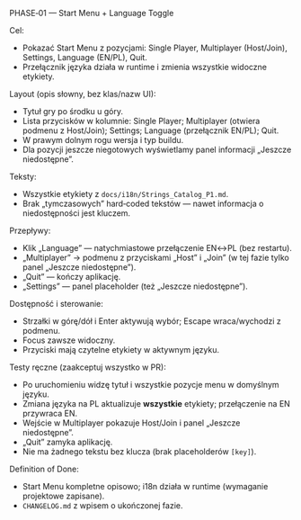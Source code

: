 PHASE‑01 — Start Menu + Language Toggle

Cel:
- Pokazać Start Menu z pozycjami: Single Player, Multiplayer (Host/Join), Settings, Language (EN/PL), Quit.  
- Przełącznik języka działa w runtime i zmienia wszystkie widoczne etykiety.

Layout (opis słowny, bez klas/nazw UI):
- Tytuł gry po środku u góry.  
- Lista przycisków w kolumnie: Single Player; Multiplayer (otwiera podmenu z Host/Join); Settings; Language (przełącznik EN/PL); Quit.  
- W prawym dolnym rogu wersja i typ buildu.  
- Dla pozycji jeszcze niegotowych wyświetlamy panel informacji „Jeszcze niedostępne”.

Teksty:
- Wszystkie etykiety z `docs/i18n/Strings_Catalog_P1.md`.  
- Brak „tymczasowych” hard‑coded tekstów — nawet informacja o niedostępności jest kluczem.

Przepływy:
- Klik „Language” — natychmiastowe przełączenie EN↔PL (bez restartu).  
- „Multiplayer” → podmenu z przyciskami „Host” i „Join” (w tej fazie tylko panel „Jeszcze niedostępne”).  
- „Quit” — kończy aplikację.  
- „Settings” — panel placeholder (też „Jeszcze niedostępne”).

Dostępność i sterowanie:
- Strzałki w górę/dół i Enter aktywują wybór; Escape wraca/wychodzi z podmenu.  
- Focus zawsze widoczny.  
- Przyciski mają czytelne etykiety w aktywnym języku.

Testy ręczne (zaakceptuj wszystko w PR):
- Po uruchomieniu widzę tytuł i wszystkie pozycje menu w domyślnym języku.  
- Zmiana języka na PL aktualizuje **wszystkie** etykiety; przełączenie na EN przywraca EN.  
- Wejście w Multiplayer pokazuje Host/Join i panel „Jeszcze niedostępne”.  
- „Quit” zamyka aplikację.  
- Nie ma żadnego tekstu bez klucza (brak placeholderów `[key]`).

Definition of Done:
- Start Menu kompletne opisowo; i18n działa w runtime (wymaganie projektowe zapisane).  
- `CHANGELOG.md` z wpisem o ukończonej fazie.
